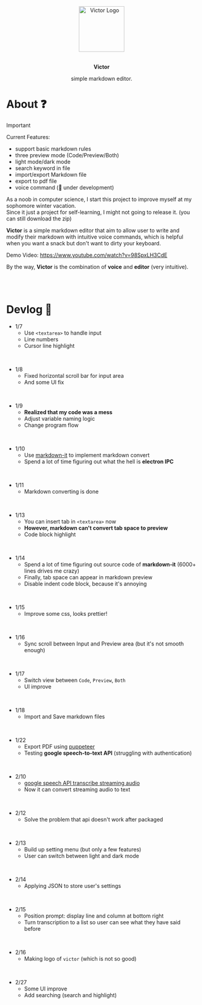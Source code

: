 <div align="center">
  <img alt="Victor Logo" src="https://github.com/Tanimal19/Victor/blob/2780a488d727fe62bc0f57a9ab6769f92bfcdbf7/Logo(no%20text).svg" width="120px">
  <br>
  <br>
  <strong>
    <p>Victor</p>
  </strong>
  <p>
    simple markdown editor.
  </p>
</div>

# About ❓

> [!important]
> Current Features:
> - support basic markdown rules
> - three preview mode (Code/Preview/Both)
> - light mode/dark mode
> - search keyword in file
> - import/export Markdown file
> - export to pdf file
> - voice command (🚧 under development)

As a noob in computer science, I start this project to improve myself at my sophomore winter vacation.  
Since it just a project for self-learning, I might not going to release it. (you can still download the zip)
  
**Victor** is a simple markdown editor that aim to allow user to write and modify their markdown with intuitive voice commands, which is helpful when you want a snack but don't want to dirty your keyboard.  

Demo Video: <https://www.youtube.com/watch?v=98SpxLH3CdE>

By the way, **Victor** is the combination of **voice** and **editor** (very intuitive).

<br>
<br>

# Devlog 📝

- 1/7
  - Use `<textarea>` to handle input
  - Line numbers
  - Cursor line highlight
<br>

- 1/8
  - Fixed horizontal scroll bar for input area
  - And some UI fix
<br>

- 1/9
  - **Realized that my code was a mess**
  - Adjust variable naming logic
  - Change program flow
<br>

- 1/10
  - Use [markdown-it](https://github.com/markdown-it/markdown-it) to implement markdown convert
  - Spend a lot of time figuring out what the hell is **electron IPC**
<br>

- 1/11
  - Markdown converting is done
<br>

- 1/13
  - You can insert tab in `<textarea>` now
  - **However, markdown can't convert tab space to preview**
  - Code block highlight
<br>

- 1/14
  - Spend a lot of time figuring out source code of **markdown-it** (6000+ lines drives me crazy)
  - Finally, tab space can appear in markdown preview
  - Disable indent code block, because it's annoying
<br>

- 1/15
  - Improve some css, looks prettier!
<br>

- 1/16
  - Sync scroll between Input and Preview area (but it's not smooth enough)
<br>

- 1/17
  - Switch view between `Code`, `Preview`, `Both`
  - UI improve
<br>

- 1/18
  - Import and Save markdown files
<br>

- 1/22
  - Export PDF using [puppeteer](https://pptr.dev/api/puppeteer.page.pdf)
  - Testing **google speech-to-text API** (struggling with authentication)
<br>

- 2/10
  - [google speech API transcribe streaming audio](https://cloud.google.com/speech-to-text/docs/transcribe-streaming-audio)
  - Now it can convert streaming audio to text
<br>

- 2/12
  - Solve the problem that api doesn't work after packaged
<br>

- 2/13
  - Build up setting menu (but only a few features)
  - User can switch between light and dark mode
<br>

- 2/14
  - Applying JSON to store user's settings
<br>

- 2/15
  - Position prompt: display line and column at bottom right
  - Turn transcription to a list so user can see what they have said before
<br>

- 2/16
  - Making logo of `victor` (which is not so good)
<br>

- 2/27
  - Some UI improve
  - Add searching (search and highlight)
<br>
